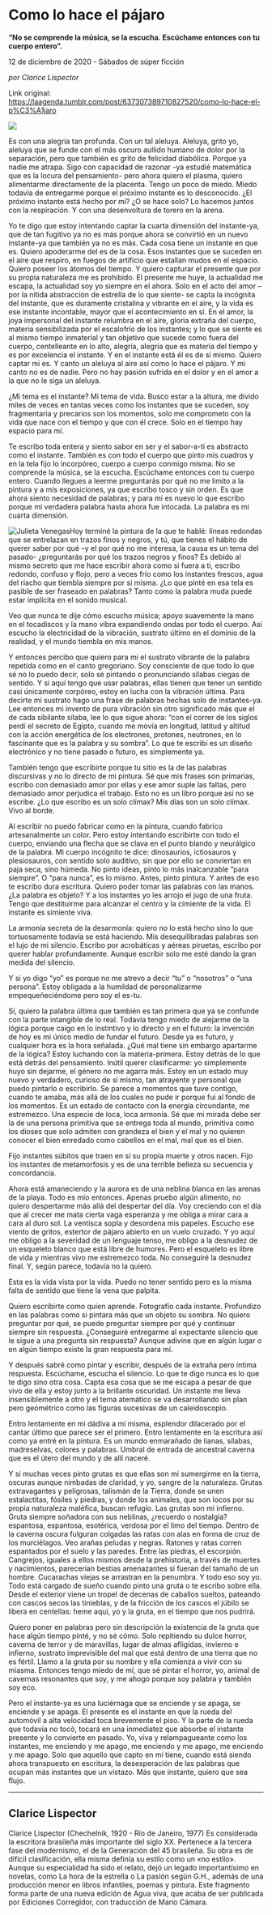 # Como lo hace el pájaro

**“No se comprende la música, se la escucha. Escúchame entonces con tu cuerpo entero”.**

12 de diciembre de 2020 - Sábados de súper ficción

_por Clarice Lispector_

Link original: https://laagenda.tumblr.com/post/637307389710827520/como-lo-hace-el-p%C3%A1jaro

![](https://64.media.tumblr.com/1412d4765b8d303e10b5c095ebc92717/07a4dfbc4e197a46-37/s400x600/619481ecbf61eaebd6648bee2120a0060e4d3e26.jpg)

Es con una alegría tan profunda. Con un tal aleluya. Aleluya, grito yo, aleluya que se funde con el más oscuro aullido humano de dolor por la separación, pero que también es grito de felicidad diabólica. Porque ya nadie me atrapa. Sigo con capacidad de razonar -ya estudié matemática que es la locura del pensamiento- pero ahora quiero el plasma, quiero alimentarme directamente de la placenta. Tengo un poco de miedo. Miedo todavía de entregarme porque el próximo instante es lo desconocido. ¿El próximo instante está hecho por mí? ¿O se hace solo? Lo hacemos juntos con la respiración. Y con una desenvoltura de torero en la arena.

Yo te digo que estoy intentando captar la cuarta dimensión del instante-ya, que de tan fugitivo ya no es más porque ahora se convirtió en un nuevo instante-ya que también ya no es más. Cada cosa tiene un instante en que es. Quiero apoderarme del es de la cosa. Esos instantes que se suceden en el aire que respiro, en fuegos de artificio que estallan mudos en el espacio. Quiero poseer los átomos del tiempo. Y quiero capturar el presente que por su propia naturaleza me es prohibido. El presente me huye, la actualidad me escapa, la actualidad soy yo siempre en el ahora. Solo en el acto del amor –por la nítida abstracción de estrella de lo que siente- se capta la incógnita del instante, que es duramente cristalina y vibrante en el aire, y la vida es ese instante incontable, mayor que el acontecimiento en sí. En el amor, la joya impersonal del instante relumbra en el aire, gloria extraña del cuerpo, materia sensibilizada por el escalofrío de los instantes; y lo que se siente es al mismo tiempo inmaterial y tan objetivo que sucede como fuera del cuerpo, centelleante en lo alto, alegría, alegría que es materia del tiempo y es por excelencia el instante. Y en el instante está él es de sí mismo. Quiero captar mi es. Y canto un aleluya al aire así como lo hace el pájaro. Y mi canto no es de nadie. Pero no hay pasión sufrida en el dolor y en el amor a la que no le siga un aleluya. 

¿Mi tema es el instante? Mi tema de vida. Busco estar a la altura, me divido miles de veces en tantas veces como los instantes que se suceden, soy fragmentaria y precarios son los momentos, solo me comprometo con la vida que nace con el tiempo y que con él crece. Solo en el tiempo hay espacio para mí.

Te escribo toda entera y siento sabor en ser y el sabor-a-tí es abstracto como el instante. También es con todo el cuerpo que pinto mis cuadros y en la tela fijo lo incorpóreo, cuerpo a cuerpo conmigo misma. No se comprende la música, se la escucha. Escúchame entonces con tu cuerpo entero. Cuando llegues a leerme preguntarás por qué no me limito a la pintura y a mis exposiciones, ya que escribo tosco y sin orden. Es que ahora siento necesidad de palabras; y para mí es nuevo lo que escribo porque mi verdadera palabra hasta ahora fue intocada. La palabra es mi cuarta dimensión.

![Julieta Venegas](https://64.media.tumblr.com/0c4e2d585090081d262ec93c4214282f/07a4dfbc4e197a46-87/s250x400/7e4aac5a6f97c0a3345197a02afa09d7f4930502.png)Hoy terminé la pintura de la que te hablé: líneas redondas que se entrelazan en trazos finos y negros, y tú, que tienes el hábito de querer saber por qué –y el por qué no me interesa, la causa es un tema del pasado- ¿preguntarás por qué los trazos negros y finos? Es debido al mismo secreto que me hace escribir ahora como si fuera a ti, escribo redondo, confuso y flojo, pero a veces frío como los instantes frescos, agua del riacho que tiembla siempre por sí misma. ¿Lo que pinté en esa tela es pasible de ser fraseado en palabras? Tanto como la palabra muda puede estar implícita en el sonido musical.

Veo que nunca te dije cómo escucho música; apoyo suavemente la mano en el tocadiscos y la mano vibra expandiendo ondas por todo el cuerpo. Así escucho la electricidad de la vibración, sustrato último en el dominio de la realidad, y el mundo tiembla en mis manos.

Y entonces percibo que quiero para mí el sustrato vibrante de la palabra repetida como en el canto gregoriano. Soy consciente de que todo lo que sé no lo puedo decir, solo sé pintando o pronunciando sílabas ciegas de sentido. Y si aquí tengo que usar palabras, ellas tienen que tener un sentido casi únicamente corpóreo, estoy en lucha con la vibración última. Para decirte mi sustrato hago una frase de palabras hechas solo de instantes-ya. Lee entonces mi invento de pura vibración sin otro significado más que el de cada sibilante sílaba, lee lo que sigue ahora: “con el correr de los siglos perdí el secreto de Egipto, cuando me movía en longitud, latitud y altitud con la acción energética de los electrones, protones, neutrones, en lo fascinante que es la palabra y su sombra”. Lo que te escribí es un diseño electrónico y no tiene pasado o futuro, es simplemente ya.

También tengo que escribirte porque tu sitio es la de las palabras discursivas y no lo directo de mi pintura. Sé que mis frases son primarias, escribo con demasiado amor por ellas y ese amor suple las faltas, pero demasiado amor perjudica el trabajo. Esto no es un libro porque así no se escribe. ¿Lo que escribo es un solo clímax? Mis días son un solo clímax. Vivo al borde.

Al escribir no puedo fabricar como en la pintura, cuando fabrico artesanalmente un color. Pero estoy intentando escribirte con todo el cuerpo, enviando una flecha que se clava en el punto blando y neurálgico de la palabra. Mi cuerpo incógnito te dice: dinosaurios, ictiosauros y plesiosauros, con sentido solo auditivo, sin que por ello se conviertan en paja seca, sino húmeda. No pinto ideas, pinto lo más inalcanzable “para siempre”. O “para nunca”, es lo mismo. Antes, pinto pintura. Y antes de eso te escribo dura escritura. Quiero poder tomar las palabras con las manos. ¿La palabra es objeto? Y a los instantes yo les arrojo el jugo de una fruta. Tengo que destituirme para alcanzar el centro y la cimiente de la vida. El instante es simiente viva. 

La armonía secreta de la desarmonía: quiero no lo está hecho sino lo que tortuosamente todavía se está haciendo. Mis desequilibradas palabras son el lujo de mi silencio. Escribo por acrobáticas y aéreas piruetas, escribo por querer hablar profundamente. Aunque escribir solo me esté dando la gran medida del silencio.

Y si yo digo “yo” es porque no me atrevo a decir “tu” o “nosotros” o “una persona”. Estoy obligada a la humildad de personalizarme empequeñeciéndome pero soy el es-tu.

Sí, quiero la palabra última que también es tan primera que ya se confunde con la parte intangible de lo real. Todavía tengo miedo de alejarme de la lógica porque caigo en lo instintivo y lo directo y en el futuro: la invención de hoy es mi único medio de fundar el futuro. Desde ya es futuro, y cualquier hora es la hora señalada. ¿Qué mal tiene sin embargo apartarme de la lógica? Estoy luchando con la materia-primera. Estoy detrás de lo que está detrás del pensamiento. Inútil querer clasificarme: yo simplemente huyo sin dejarme, el género no me agarra más. Estoy en un estado muy nuevo y verdadero, curioso de sí mismo, tan atrayente y personal que puedo pintarlo o escribirlo. Se parece a momentos que tuve contigo, cuando te amaba, más allá de los cuales no pude ir porque fui al fondo de los momentos. Es un estado de contacto con la energía circundante, me estremezco. Una especie de loca, loca armonía. Sé que mi mirada debe ser la de una persona primitiva que se entrega toda al mundo, primitiva como los dioses que solo admiten con grandeza el bien y el mal y no quieren conocer el bien enredado como cabellos en el mal, mal que es el bien. 

Fijo instantes súbitos que traen en sí su propia muerte y otros nacen. Fijo los instantes de metamorfosis y es de una terrible belleza su secuencia y concordancia.

Ahora está amaneciendo y la aurora es de una neblina blanca en las arenas de la playa. Todo es mío entonces. Apenas pruebo algún alimento, no quiero despertarme más allá del despertar del día. Voy creciendo con el día que al crecer me mata cierta vaga esperanza y me obliga a mirar cara a cara al duro sol. La ventisca sopla y desordena mis papeles. Escucho ese viento de gritos, estertor de pájaro abierto en un vuelo cruzado. Y yo aquí me obligo a la severidad de un lenguaje tenso, me obligo a la desnudez de un esqueleto blanco que está libre de humores. Pero el esqueleto es libre de vida y mientras vivo me estremezco toda. No conseguiré la desnudez final. Y, según parece, todavía no la quiero.

Esta es la vida vista por la vida. Puedo no tener sentido pero es la misma falta de sentido que tiene la vena que palpita.

Quiero escribirte como quien aprende. Fotografío cada instante. Profundizo en las palabras como si pintara más que un objeto su sombra. No quiero preguntar por qué, se puede preguntar siempre por qué y continuar siempre sin respuesta. ¿Conseguiré entregarme al expectante silencio que le sigue a una pregunta sin respuesta? Aunque adivine que en algún lugar o en algún tiempo existe la gran respuesta para mí.

Y después sabré como pintar y escribir, después de la extraña pero íntima respuesta. Escúchame, escucha el silencio. Lo que te digo nunca es lo que te digo sino otra cosa. Capta esa cosa que se me escapa a pesar de que vivo de ella y estoy junto a la brillante oscuridad. Un instante me lleva insensiblemente a otro y el tema atemático se va desarrollando sin plan pero geométrico como las figuras sucesivas de un caleidoscopio. 

Entro lentamente en mi dádiva a mí misma, esplendor dilacerado por el cantar último que parece ser el primero. Entro lentamente en la escritura así como ya entré en la pintura. Es un mundo enmarañado de lianas, sílabas, madreselvas, colores y palabras. Umbral de entrada de ancestral caverna que es el útero del mundo y de allí naceré.

Y si muchas veces pinto grutas es que ellas son mi sumergirme en la tierra, oscuras aunque nimbadas de claridad, y yo, sangre de la naturaleza. Grutas extravagantes y peligrosas, talismán de la Tierra, donde se unen estalactitas, fósiles y piedras, y donde los animales, que son locos por su propia naturaleza maléfica, buscan refugio. Las grutas son mi infierno. Gruta siempre soñadora con sus neblinas, ¿recuerdo o nostalgia? espantosa, espantosa, esotérica, verdosa por el limo del tiempo. Dentro de la caverna oscura fulguran colgadas las ratas con alas en forma de cruz de los murciélagos. Veo arañas peludas y negras. Ratones y ratas corren espantados por el suelo y las paredes. Entre las piedras, el escorpión. Cangrejos, iguales a ellos mismos desde la prehistoria, a través de muertes y nacimientos, parecerían bestias amenazantes si fueran del tamaño de un hombre. Cucarachas viejas se arrastran en la penumbra. Y todo eso soy yo. Todo está cargado de sueño cuando pinto una gruta o te escribo sobre ella. Desde el exterior viene un tropel de decenas de caballos sueltos, pateando con cascos secos las tinieblas, y de la fricción de los cascos el júbilo se libera en centellas: heme aquí, yo y la gruta, en el tiempo que nos pudrirá.

Quiero poner en palabras pero sin descripción la existencia de la gruta que hace algún tiempo pinté, y no sé cómo. Solo repitiendo su dulce horror, caverna de terror y de maravillas, lugar de almas afligidas, invierno e infierno, sustrato imprevisible del mal que está dentro de una tierra que no es fértil. Llamo a la gruta por su nombre y ella comienza a vivir con su miasma. Entonces tengo miedo de mí, que sé pintar el horror, yo, animal de cavernas resonantes que soy, y me ahogo porque soy palabra y también soy eco.

Pero el instante-ya es una luciérnaga que se enciende y se apaga, se enciende y se apaga. El presente es el instante en que la rueda del automóvil a alta velocidad toca brevemente el piso. Y la parte de la rueda que todavía no tocó, tocará en una inmediatez que absorbe el instante presente y lo convierte en pasado. Yo, viva y relampagueante como los instantes, me enciendo y me apago, me enciendo y me apago, me enciendo y me apago. Solo que aquello que capto en mí tiene, cuando está siendo ahora transpuesto en escritura, la desesperación de las palabras que ocupan más instantes que un vistazo. Más que instante, quiero que sea flujo.



---

 Clarice Lispector
------------------

Clarice Lispector (Chechelnik, 1920 - Río de Janeiro, 1977) Es considerada la escritora brasileña más importante del siglo XX. Pertenece a la tercera fase del modernismo, el de la Generación del 45 brasileña. Su obra es de difícil clasificación, ella misma definía su estilo como un «no estilo». Aunque su especialidad ha sido el relato, dejó un legado importantísimo en novelas, como La hora de la estrella o La pasión según G.H., además de una producción menor en libros infantiles, poemas y pintura. Este fragmento forma parte de una nueva edición de Agua viva, que acaba de ser publicada por Ediciones Corregidor, con traducción de Mario Cámara.

